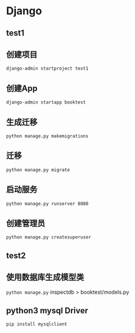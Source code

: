 # Django

## test1
## 创建项目
`django-admin startproject test1`

## 创建App
`django-admin startapp booktest`

## 生成迁移
`python manage.py makemigrations`

## 迁移
`python manage.py migrate`

## 启动服务
`python manage.py runserver 8080`

## 创建管理员
`python manage.py createsuperuser`

## test2
## 使用数据库生成模型类
`python manage.py` inspectdb > booktest/models.py

## python3 mysql Driver
`pip install mysqlclient`